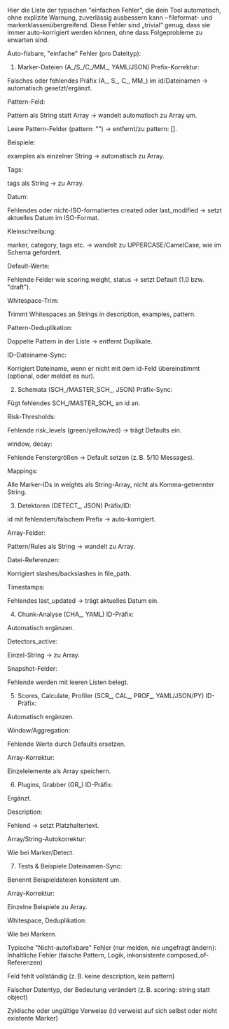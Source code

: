 Hier die Liste der typischen "einfachen Fehler", die dein Tool automatisch, ohne explizite Warnung, zuverlässig ausbessern kann – fileformat- und markerklassenübergreifend.
Diese Fehler sind „trivial“ genug, dass sie immer auto-korrigiert werden können, ohne dass Folgeprobleme zu erwarten sind.

Auto-fixbare, "einfache" Fehler (pro Dateityp):
1. Marker-Dateien (A_/S_/C_/MM_, YAML/JSON)
Prefix-Korrektur:

Falsches oder fehlendes Präfix (A_, S_, C_, MM_) im id/Dateinamen → automatisch gesetzt/ergänzt.

Pattern-Feld:

Pattern als String statt Array → wandelt automatisch zu Array um.

Leere Pattern-Felder (pattern: "") → entfernt/zu pattern: [].

Beispiele:

examples als einzelner String → automatisch zu Array.

Tags:

tags als String → zu Array.

Datum:

Fehlendes oder nicht-ISO-formatiertes created oder last_modified → setzt aktuelles Datum im ISO-Format.

Kleinschreibung:

marker, category, tags etc. → wandelt zu UPPERCASE/CamelCase, wie im Schema gefordert.

Default-Werte:

Fehlende Felder wie scoring.weight, status → setzt Default (1.0 bzw. "draft").

Whitespace-Trim:

Trimmt Whitespaces an Strings in description, examples, pattern.

Pattern-Deduplikation:

Doppelte Pattern in der Liste → entfernt Duplikate.

ID–Dateiname-Sync:

Korrigiert Dateiname, wenn er nicht mit dem id-Feld übereinstimmt (optional, oder meldet es nur).

2. Schemata (SCH_/MASTER_SCH_, JSON)
Präfix-Sync:

Fügt fehlendes SCH_/MASTER_SCH_ an id an.

Risk-Thresholds:

Fehlende risk_levels (green/yellow/red) → trägt Defaults ein.

window, decay:

Fehlende Fenstergrößen → Default setzen (z. B. 5/10 Messages).

Mappings:

Alle Marker-IDs in weights als String-Array, nicht als Komma-getrennter String.

3. Detektoren (DETECT_, JSON)
Präfix/ID:

id mit fehlendem/falschem Prefix → auto-korrigiert.

Array-Felder:

Pattern/Rules als String → wandelt zu Array.

Datei-Referenzen:

Korrigiert slashes/backslashes in file_path.

Timestamps:

Fehlendes last_updated → trägt aktuelles Datum ein.

4. Chunk-Analyse (CHA_, YAML)
ID-Präfix:

Automatisch ergänzen.

Detectors_active:

Einzel-String → zu Array.

Snapshot-Felder:

Fehlende werden mit leeren Listen belegt.

5. Scores, Calculate, Profiler (SCR_, CAL_, PROF_, YAML/JSON/PY)
ID-Präfix:

Automatisch ergänzen.

Window/Aggregation:

Fehlende Werte durch Defaults ersetzen.

Array-Korrektur:

Einzelelemente als Array speichern.

6. Plugins, Grabber (GR_)
ID-Präfix:

Ergänzt.

Description:

Fehlend → setzt Platzhaltertext.

Array/String-Autokorrektur:

Wie bei Marker/Detect.

7. Tests & Beispiele
Dateinamen-Sync:

Benennt Beispieldateien konsistent um.

Array-Korrektur:

Einzelne Beispiele zu Array.

Whitespace, Deduplikation:

Wie bei Markern.

Typische "Nicht-autofixbare" Fehler (nur melden, nie ungefragt ändern):
Inhaltliche Fehler (falsche Pattern, Logik, inkonsistente composed_of-Referenzen)

Feld fehlt vollständig (z. B. keine description, kein pattern)

Falscher Datentyp, der Bedeutung verändert (z. B. scoring: string statt object)

Zyklische oder ungültige Verweise (id verweist auf sich selbst oder nicht existente Marker)

